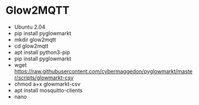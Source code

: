 # Glow2MQTT

* Ubuntu 2.04
* pip install pyglowmarkt
* mkdir glow2mqtt
* cd glow2mqtt
* apt install python3-pip
* pip install pyglowmarkt
* wget https://raw.githubusercontent.com/cybermaggedon/pyglowmarkt/master/scripts/glowmarkt-csv
* chmod a+x glowmarkt-csv
* apt install mosquitto-clients
* nano 
